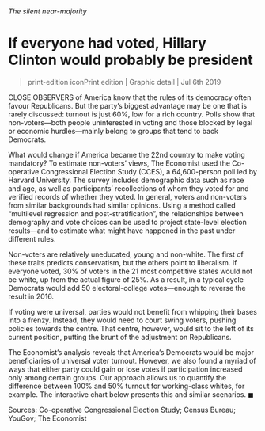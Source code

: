 ###### The silent near-majority
# If everyone had voted, Hillary Clinton would probably be president 
> print-edition iconPrint edition | Graphic detail | Jul 6th 2019 
CLOSE OBSERVERS of America know that the rules of its democracy often favour Republicans. But the party’s biggest advantage may be one that is rarely discussed: turnout is just 60%, low for a rich country. Polls show that non-voters—both people uninterested in voting and those blocked by legal or economic hurdles—mainly belong to groups that tend to back Democrats. 
What would change if America became the 22nd country to make voting mandatory? To estimate non-voters’ views, The Economist used the Co-operative Congressional Election Study (CCES), a 64,600-person poll led by Harvard University. The survey includes demographic data such as race and age, as well as participants’ recollections of whom they voted for and verified records of whether they voted. In general, voters and non-voters from similar backgrounds had similar opinions. Using a method called “multilevel regression and post-stratification”, the relationships between demography and vote choices can be used to project state-level election results—and to estimate what might have happened in the past under different rules. 
Non-voters are relatively uneducated, young and non-white. The first of these traits predicts conservatism, but the others point to liberalism. If everyone voted, 30% of voters in the 21 most competitive states would not be white, up from the actual figure of 25%. As a result, in a typical cycle Democrats would add 50 electoral-college votes—enough to reverse the result in 2016. 
If voting were universal, parties would not benefit from whipping their bases into a frenzy. Instead, they would need to court swing voters, pushing policies towards the centre. That centre, however, would sit to the left of its current position, putting the brunt of the adjustment on Republicans. 
The Economist’s analysis reveals that America’s Democrats would be major beneficiaries of universal voter turnout. However, we also found a myriad of ways that either party could gain or lose votes if participation increased only among certain groups. Our approach allows us to quantify the difference between 100% and 50% turnout for working-class whites, for example. The interactive chart below presents this and similar scenarios. ◼ 
Sources: Co-operative Congressional Election Study; Census Bureau; YouGov; The Economist 
